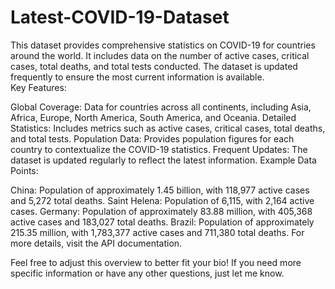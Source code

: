 # Latest-COVID-19-Dataset
This dataset provides comprehensive statistics on COVID-19 for countries around the world. It includes data on the number of active cases, critical cases, total deaths, and total tests conducted. The dataset is updated frequently to ensure the most current information is available.  
Key Features:

Global Coverage: Data for countries across all continents, including Asia, Africa, Europe, North America, South America, and Oceania.
Detailed Statistics: Includes metrics such as active cases, critical cases, total deaths, and total tests.
Population Data: Provides population figures for each country to contextualize the COVID-19 statistics.
Frequent Updates: The dataset is updated regularly to reflect the latest information.
Example Data Points:

China: Population of approximately 1.45 billion, with 118,977 active cases and 5,272 total deaths.
Saint Helena: Population of 6,115, with 2,164 active cases.
Germany: Population of approximately 83.88 million, with 405,368 active cases and 183,027 total deaths.
Brazil: Population of approximately 215.35 million, with 1,783,377 active cases and 711,380 total deaths.
For more details, visit the API documentation.

Feel free to adjust this overview to better fit your bio! If you need more specific information or have any other questions, just let me know.
